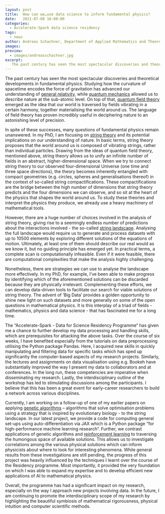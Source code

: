 ```yaml
---
layout: post
title:  How can we…use data science to inform fundamental physics?
date:   2021-07-08 16:00:00
categories:
  - Accelerate-Spark data science residency
tags:
  - news
author: Andreas Schachner, Department of Applied Mathematics and Theoretical Physics, University of Cambridge
images:
preview:
  - images/andreasschachner.jpg
excerpt:
   The past century has seen the most spectacular discoveries and theoretical developments in fundamental physics, but despite this success many questions of fundamental physics remain unanswered. In my PhD, I am focusing on string theory and its implications for our understanding of nature.To study string theories and interpret the physics it produces, we already use a heavy machinery of mathematical tools. Data science and machine learning offer a new route to interrogating how the predictions arising from string theories map onto the world around us.
---
```


The past century has seen the most spectacular discoveries and theoretical developments in fundamental physics. Studying how the curvature of spacetime encodes the force of gravitation has advanced our understanding of [general relativity](https://en.wikipedia.org/wiki/General_relativity), while [quantum mechanics](https://en.wikipedia.org/wiki/Quantum_mechanics) allowed us to describe nature at the sub-atomic level. On top of that, [quantum field theory](https://en.wikipedia.org/wiki/Quantum_field_theory) emerged as the idea that our world is traversed by fields vibrating in a certain harmony, together materialising the world around us. The language of field theory has proven incredibly useful in deciphering nature to an astonishing level of precision.

In spite of these successes, many questions of fundamental physics remain unanswered. In my PhD, I am focusing on [string theory](https://en.wikipedia.org/wiki/String_theory) and its potential implications on our understanding of nature. In basic terms, string theory proposes that the world around us is composed of vibrating strings, rather than individual particles. Drawing from the ideas of quantum field theory, mentioned above, string theory allows us to unify an infinite number of fields in an abstract, higher-dimensional space. When we try to connect string theory to our observed four-dimensional Universe (one time and three space directions), the theory becomes inherently entangled with compact geometries (e.g. circles, spheres and generalisations thereof) in the context of so-called string compactifications. These compactifications are the bridge between the high number of dimensions that string theory predicts and the four dimensions we can observe, and so sit at the heart of the physics that shapes the world around us. To study these theories and interpret the physics they produce, we already use a heavy machinery of mathematical tools. 

However, there are a huge number of choices involved in the analysis of string theory, giving rise to a seemingly endless number of predictions about the interactions involved - the so-called [string landscape](https://en.wikipedia.org/wiki/String_theory_landscape). Analysing the full landscape would require us to generate and process datasets with up to 10500 elements by exploring different solutions of the equations of motion. Ultimately, at least one of them should describe our real would as we know it, but no guiding principle has emerged yet. In practical terms, a complete scan is computationally infeasible. Even if it were feasible, there are computational complexities that make the analysis highly challenging.

Nonetheless, there are strategies we can use to analyse the landscape more effectively. In my PhD, for example, I’ve been able to make progress by identifying which of the aforementioned solutions can be discarded because they are physically irrelevant. Complementing these efforts, we can develop data-driven tools to facilitate our search for viable solutions of string theory. The advent of ‘Big Data’ provides a golden opportunity to shine new light on such datasets and more generally on some of the open questions in mathematical physics. It is this interplay of a triad of fields - mathematics, physics and data science - that has fascinated me for a long time.

The “Accelerate-Spark - Data for Science Residency Programme“ has given me a chance to further develop my data processing and handling skills, which are prerequisites for attacking the above tasks. Over the course of six weeks, I have benefited especially from the tutorials on data preprocessing utilising the Python package Pandas. Here, I acquired new skills in quickly manipulating and filtering data for specific tasks which has sped up significantly the computer-based aspects of my research projects. Similarly, the lectures and assignments on data visualisation using e.g. Bookeh have substantially improved the way I present my data to collaborators and at conferences. In the long run, these competencies are imperative when disseminating my research. Lastly, the interdisciplinary outline of the workshop has led to stimulating discussions among the participants. I believe that this has been a great event for early-career researchers to build a network across various disciplines.
 
Currently, I am working on a follow-up of one of my earlier papers on applying [genetic algorithms](https://en.wikipedia.org/wiki/Genetic_algorithm) – algorithms that solve optimisation problems using a strategy that is inspired by evolutionary biology - to the string landscape. In our latest project, we provide a code for computing general set-ups using auto-differentiation via JAX which is a Python package “for high-performance machine learning research“. Further, we contrast applications of genetic algorithms and [reinforcement learning](https://en.wikipedia.org/wiki/Reinforcement_learning) to traversing the humongous space of available solutions. This allows us to investigate correlations among the various physical solutions which can inform physicists about where to look for interesting phenomena. While general results from these investigations are still pending, the progress of this project was heavily influenced by the techniques I learnt over the course of the Residency programme. Most importantly, it provided the very foundation on which I was able to expand my expertise and to develop efficient new applications of AI to mathematical physics.

Overall, the programme has had a significant impact on my research, especially on the way I approach new projects involving data. In the future, I am continuing to promote the interdisciplinary scope of my research by highlighting the beautiful symbiosis of mathematical rigorousness, physical intuition and computer scientific methods.
